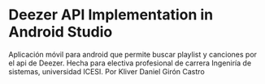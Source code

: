 # Deezer API Implementation in Android Studio
Aplicación móvil para android que permite buscar playlist y canciones por el api de Deezer.
Hecha para electiva profesional de carrera Ingeniría de sistemas, universidad ICESI.
Por Kliver Daniel Girón Castro
